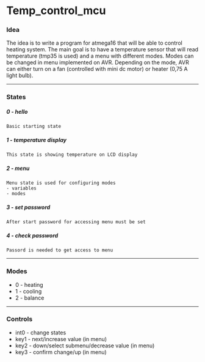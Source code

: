 # Temp_control_mcu

### Idea

The idea is to write a program for atmega16 that will be able to control heating system. The main goal is to have a temperature sensor that will read temperature (tmp35 is used) and a menu with different modes. Modes can be changed in menu implemented on AVR. Depending on the mode, AVR can either turn on a fan (controlled with mini dc motor) or heater (0,75 A light bulb).

---

### States

##### 0 - hello
	Basic starting state
	
##### 1 - temperature display
	This state is showing temperature on LCD display
	
##### 2 - menu
	Menu state is used for configuring modes
	- variables
	- modes
	
##### 3 - set password
	After start password for accessing menu must be set

##### 4 - check password
	Passord is needed to get access to menu
---	

### Modes
- 0 - heating
- 1 - cooling
- 2 - balance

---

### Controls

- int0 - change states
- key1 - next/increase value (in menu)
- key2 - down/select submenu/decrease value (in menu)
- key3 - confirm change/up (in menu)




